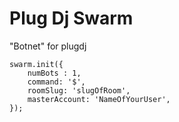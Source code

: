 Plug Dj Swarm
===

"Botnet" for plugdj

```
swarm.init({
    numBots : 1,
    command: '$',
    roomSlug: 'slugOfRoom',
    masterAccount: 'NameOfYourUser',
});
```
